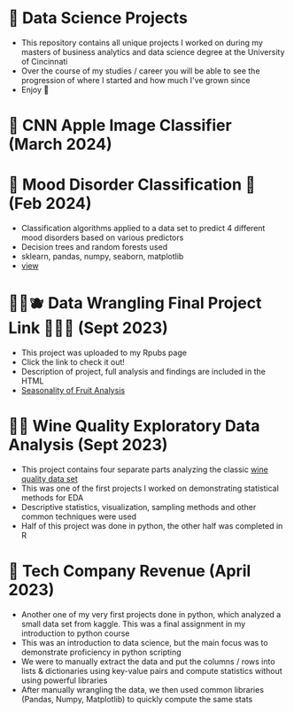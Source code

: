 # 📍 Data Science Projects 
- This repository contains all unique projects I worked on during my masters of business analytics and data science degree at the University of Cincinnati
- Over the course of my studies / career you will be able to see the progression of where I started and how much I've grown since
- Enjoy 🚀

# 🍎 CNN Apple Image Classifier (March 2024)

# 🪼 Mood Disorder Classification 🦑 (Feb 2024)
- Classification algorithms applied to a data set to predict 4 different mood disorders based on various predictors
- Decision trees and random forests used
- sklearn, pandas, numpy, seaborn, matplotlib
- [view](https://github.com/br3tt2/Data-Science-Projects/blob/main/Mood_Disorder_project.ipynb)

# 🍊🍉🫐 Data Wrangling Final Project Link 🍒🥝🍏 (Sept 2023)
- This project was uploaded to my Rpubs page
- Click the link to check it out!
- Description of project, full analysis and findings are included in the HTML
- [Seasonality of Fruit Analysis](https://rpubs.com/br3ttk2/1115531)

# 🍷🍇 Wine Quality Exploratory Data Analysis (Sept 2023)
- This project contains four separate parts analyzing the classic [wine quality data set](https://archive.ics.uci.edu/dataset/186/wine+quality)
- This was one of the first projects I worked on demonstrating statistical methods for EDA 
- Descriptive statistics, visualization, sampling methods and other common techniques were used
- Half of this project was done in python, the other half was completed in R

# 👾 Tech Company Revenue (April 2023)
- Another one of my very first projects done in python, which analyzed a small data set from kaggle. This was a final assignment in my introduction to python course
- This was an introduction to data science, but the main focus was to demonstrate proficiency in python scripting
- We were to manually extract the data and put the columns / rows into lists & dictionaries using key-value pairs and compute statistics without using powerful libraries
- After manually wrangling the data, we then used common libraries (Pandas, Numpy, Matplotlib) to quickly compute the same stats
